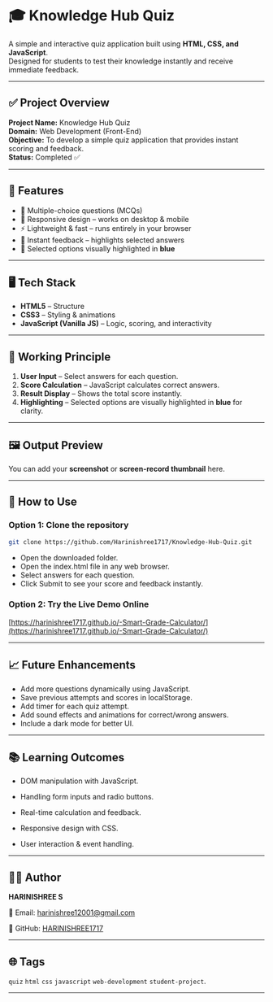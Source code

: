 # 🎓 Knowledge Hub Quiz

A simple and interactive quiz application built using **HTML, CSS, and JavaScript**.  
Designed for students to test their knowledge instantly and receive immediate feedback.

---

## ✅ Project Overview

**Project Name:** Knowledge Hub Quiz  
**Domain:** Web Development (Front-End)  
**Objective:** To develop a simple quiz application that provides instant scoring and feedback.  
**Status:** Completed ✅

---

## 🔧 Features

- 📝 Multiple-choice questions (MCQs)  
- 🎨 Responsive design – works on desktop & mobile  
- ⚡ Lightweight & fast – runs entirely in your browser  
- 🎯 Instant feedback – highlights selected answers  
- 🔹 Selected options visually highlighted in **blue**  

---

## 🖥 Tech Stack

- **HTML5** – Structure  
- **CSS3** – Styling & animations  
- **JavaScript (Vanilla JS)** – Logic, scoring, and interactivity  

---

## 🧠 Working Principle

1. **User Input** – Select answers for each question.  
2. **Score Calculation** – JavaScript calculates correct answers.  
3. **Result Display** – Shows the total score instantly.  
4. **Highlighting** – Selected options are visually highlighted in **blue** for clarity.  

---

## 🖼 Output Preview

You can add your **screenshot** or **screen-record thumbnail** here.

---
## 📂 How to Use

### Option 1: Clone the repository

```bash
git clone https://github.com/Harinishree1717/Knowledge-Hub-Quiz.git
````
* Open the downloaded folder.
* Open the index.html file in any web browser.
* Select answers for each question.
* Click Submit to see your score and feedback instantly.

### Option 2: Try the Live Demo Online

[https://harinishree1717.github.io/-Smart-Grade-Calculator/](https://harinishree1717.github.io/-Smart-Grade-Calculator/)

---

## 📈 Future Enhancements

* Add more questions dynamically using JavaScript.
* Save previous attempts and scores in localStorage.
* Add timer for each quiz attempt.
* Add sound effects and animations for correct/wrong answers.
* Include a dark mode for better UI.

---

## 📚 Learning Outcomes

* DOM manipulation with JavaScript.

* Handling form inputs and radio buttons.

* Real-time calculation and feedback.

* Responsive design with CSS.

* User interaction & event handling.

---

## 🧑‍💻 Author

**HARINISHREE S**

📧 Email: [harinishree12001@gmail.com](mailto:harinishree12001@gmail.com)

🐙 GitHub: [HARINISHREE1717](https://github.com/HARINISHREE1717)

---

## 🌐 Tags

`quiz` `html` `css` `javascript` `web-development` `student-project`.

---
